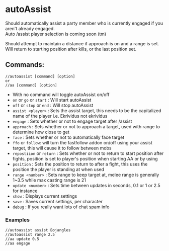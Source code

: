 # autoAssist
Should automatically assist a party member who is currently engaged if you aren't already engaged.  
Auto /assist player selection is coming soon (tm)  
  
Should attempt to maintain a distance if approach is on and a range is set. 
Will return to starting position after kills, or the last position set.

## Commands:
```
//autoassist [command] [option]
or
//aa [command] [option]
```
* With no command will toggle autoAssist on/off  
* `on` or `go` or `start` : Will start autoAssist  
* `off` or `stop` or `end` : Will stop autoAssist  
* `assist <player>` : Sets the assist target, this needs to be the capitalized name of the player i.e. Ekrividus not ekrividus  
* `engage` : Sets whether or not to engage target after /assist  
* `approach` : Sets whether or not to approach a target, used with range to determine how close to get 
* `face` : Sets whether or not to automatically face target  
* `ffo` or `follow`: will turn the fastfollow addon on/off using your assist target, this will cause it to follow between mobs
* `repostiion` or `return` : Sets whether or not to return to start position after fights, position is set to player's position when starting AA or by using
* `position` : Sets the position to return to after a fight, this uses the position the player is standing at when used 
* `range <number>` : Sets range to keep target at, melee range is generally 1~3.5 while max casting range is 21  
* `update <number>` : Sets time between updates in seconds, 0.1 or 1 or 2.5 for instance  
* `show` : Displays current settings  
* `save` : Saves current settings, per character  
* `debug` : If you really want lots of chat spam info  

### Examples
```
//autoassist assist Bojangles
//autoassist range 2.5
//aa update 0.5
//aa engage
```